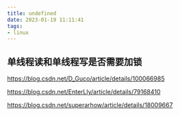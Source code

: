 ```yaml
---
title: undefined
date: 2023-01-19 11:11:41
tags:
- linux
---
```


## 单线程读和单线程写是否需要加锁

https://blog.csdn.net/D_Guco/article/details/100066985

https://blog.csdn.net/EnterLly/article/details/79168410

https://blog.csdn.net/superarhow/article/details/18009667